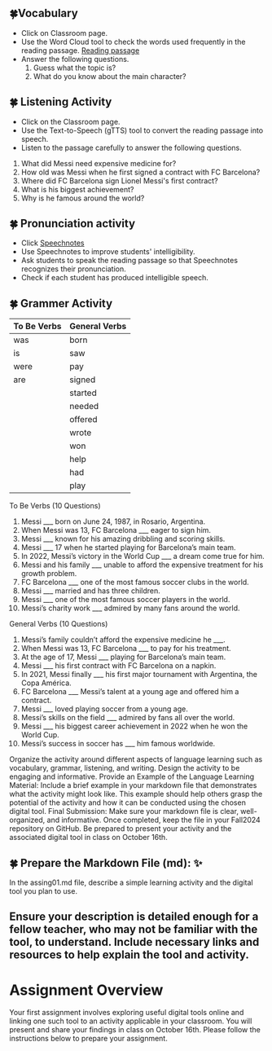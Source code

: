 ## 🍀Vocabulary
+ Click on Classroom page.
+ Use the Word Cloud tool to check the words used frequently in the reading passage. [Reading passage](https://raw.githubusercontent.com/Alexwcjung/Fall2024/refs/heads/main/reading.md)
+ Answer the following questions.
  1. Guess what the topic is?
  2. What do you know about the main character?

## 🍀 Listening Activity 
+ Click on the Classroom page.
+ Use the Text-to-Speech (gTTS) tool to convert the reading passage into speech.
+ Listen to the passage carefully to answer the following questions.
1. What did Messi need expensive medicine for?
2. How old was Messi when he first signed a contract with FC Barcelona?
3. Where did FC Barcelona sign Lionel Messi's first contract?
4. What is his biggest achievement?
5. Why is he famous around the world?

## 🍀 Pronunciation activity
+ Click [Speechnotes](https://speechnotes.co/)
+ Use Speechnotes to improve students' intelligibility.
+ Ask students to speak the reading passage so that Speechnotes recognizes their pronunciation.
+ Check if each student has produced intelligible speech.

## 🍀 Grammer Activity

| To Be Verbs  | General Verbs    |
|--------------|------------------|
| was          | born              |
| is           | saw               |
| were         | pay               |
| are          | signed            |
|              | started           |
|              | needed            |
|              | offered           |
|              | wrote             |
|              | won               |
|              | help              |
|              | had               |
|              | play              |

To Be Verbs (10 Questions)
1. Messi ___ born on June 24, 1987, in Rosario, Argentina.
2. When Messi was 13, FC Barcelona ___ eager to sign him.
3. Messi ___ known for his amazing dribbling and scoring skills.
4. Messi ___ 17 when he started playing for Barcelona’s main team.
5. In 2022, Messi’s victory in the World Cup ___ a dream come true for him.
6. Messi and his family ___ unable to afford the expensive treatment for his growth problem.
7. FC Barcelona ___ one of the most famous soccer clubs in the world.
8. Messi ___ married and has three children.
9. Messi ___ one of the most famous soccer players in the world.
10. Messi’s charity work ___ admired by many fans around the world.

General Verbs (10 Questions)
1. Messi’s family couldn’t afford the expensive medicine he ___.
2. When Messi was 13, FC Barcelona ___ to pay for his treatment.
3. At the age of 17, Messi ___ playing for Barcelona’s main team.
4. Messi ___ his first contract with FC Barcelona on a napkin.
5. In 2021, Messi finally ___ his first major tournament with Argentina, the Copa América.
6. FC Barcelona ___ Messi’s talent at a young age and offered him a contract.
7. Messi ___ loved playing soccer from a young age.
8. Messi’s skills on the field ___ admired by fans all over the world.
9. Messi ___ his biggest career achievement in 2022 when he won the World Cup.
10. Messi’s success in soccer has ___ him famous worldwide.

Organize the activity around different aspects of language learning such as vocabulary, grammar, listening, and writing.
Design the activity to be engaging and informative.
Provide an Example of the Language Learning Material:
Include a brief example in your markdown file that demonstrates what the activity might look like.
This example should help others grasp the potential of the activity and how it can be conducted using the chosen digital tool.
Final Submission:
Make sure your markdown file is clear, well-organized, and informative. Once completed, keep the file in your Fall2024 repository on GitHub. Be prepared to present your activity and the associated digital tool in class on October 16th.

## 🍀 Prepare the Markdown File (md): ✨
In the assing01.md file, describe a simple learning activity and the digital tool you plan to use.
## Ensure your description is detailed enough for a fellow teacher, who may not be familiar with the tool, to understand. Include necessary links and resources to help explain the tool and activity.

# Assignment Overview 
Your first assignment involves exploring useful digital tools online and linking one such tool to an activity applicable in your classroom. You will present and share your findings in class on October 16th. Please follow the instructions below to prepare your assignment.


